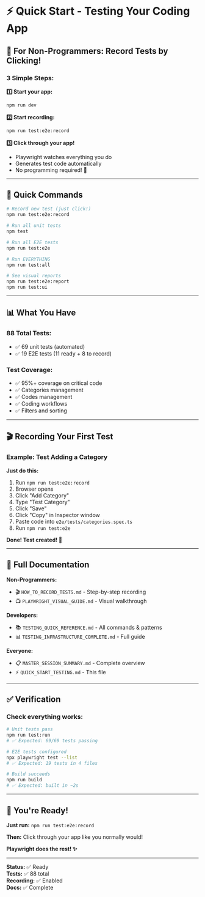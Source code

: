 # ⚡ Quick Start - Testing Your Coding App

## 🎯 For Non-Programmers: Record Tests by Clicking!

### **3 Simple Steps:**

**1️⃣ Start your app:**
```bash
npm run dev
```

**2️⃣ Start recording:**
```bash
npm run test:e2e:record
```

**3️⃣ Click through your app!**
- Playwright watches everything you do
- Generates test code automatically
- No programming required! 🎉

---

## 🏃 Quick Commands

```bash
# Record new test (just click!)
npm run test:e2e:record

# Run all unit tests
npm test

# Run all E2E tests  
npm run test:e2e

# Run EVERYTHING
npm run test:all

# See visual reports
npm run test:e2e:report
npm run test:ui
```

---

## 📊 What You Have

### **88 Total Tests:**
- ✅ 69 unit tests (automated)
- ✅ 19 E2E tests (11 ready + 8 to record)

### **Test Coverage:**
- ✅ 95%+ coverage on critical code
- ✅ Categories management
- ✅ Codes management
- ✅ Coding workflows
- ✅ Filters and sorting

---

## 🎬 Recording Your First Test

### **Example: Test Adding a Category**

**Just do this:**
1. Run `npm run test:e2e:record`
2. Browser opens
3. Click "Add Category"
4. Type "Test Category"
5. Click "Save"
6. Click "Copy" in Inspector window
7. Paste code into `e2e/tests/categories.spec.ts`
8. Run `npm run test:e2e`

**Done! Test created! 🎉**

---

## 📖 Full Documentation

**Non-Programmers:**
- 🎬 `HOW_TO_RECORD_TESTS.md` - Step-by-step recording
- 📺 `PLAYWRIGHT_VISUAL_GUIDE.md` - Visual walkthrough

**Developers:**
- 📚 `TESTING_QUICK_REFERENCE.md` - All commands & patterns
- 📊 `TESTING_INFRASTRUCTURE_COMPLETE.md` - Full guide

**Everyone:**
- 📋 `MASTER_SESSION_SUMMARY.md` - Complete overview
- ⚡ `QUICK_START_TESTING.md` - This file

---

## ✅ Verification

### **Check everything works:**

```bash
# Unit tests pass
npm run test:run
# ✅ Expected: 69/69 tests passing

# E2E tests configured
npx playwright test --list
# ✅ Expected: 19 tests in 4 files

# Build succeeds
npm run build
# ✅ Expected: built in ~2s
```

---

## 🎊 You're Ready!

**Just run:** `npm run test:e2e:record`

**Then:** Click through your app like you normally would!

**Playwright does the rest! ✨**

---

**Status:** ✅ Ready  
**Tests:** ✅ 88 total  
**Recording:** ✅ Enabled  
**Docs:** ✅ Complete

